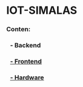 # IOT-SIMALAS
<h3 align="left">Conten:</h3>
<h3 style="margin-left: 10px;">- Backend</h3><a href="https://instagram.com/@richardriovaldo" target="blank">
<h3 style="margin-left: 10px;">- Frontend</h3>
<h3 style="margin-left: 10px;">- Hardware</h3>
